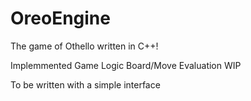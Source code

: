 # OreoEngine

The game of Othello written in C++! 

Implemmented Game Logic
Board/Move Evaluation WIP

To be written with a simple interface 
